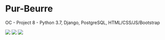 # Pur-Beurre
OC - Project 8 - Python 3.7, Django, PostgreSQL, HTML/CSS/JS/Bootstrap

![](https://img.shields.io/badge/Python-%3E%3D3.7-yellow.svg)  ![](https://img.shields.io/badge/Django-2.1-brightgreen.svg) ![](https://img.shields.io/badge/local%20database-PostgreSQL-blue.svg)
